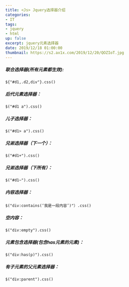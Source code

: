 ```yaml
---
title: <Js> Jquery选择器介绍
categories:
- IT
tags: 
- jquery
- html
up: false
excerpt: jquery元素选择器
date: 2019/12/18 01:00:00
thumbnail: https://s2.ax1x.com/2019/12/20/QOZIoT.jpg
---
```


##### 联合选择器(所有元素都生效):
    ${"#d1,.d2,div"}.css()

##### 后代元素选择器：
    $("#d1 a").css()

##### 儿子选择器：
    $("#d1> a").css()

##### 兄弟选择器（下一个）：
    $("#d1+").css()

##### 兄弟选择器（下所有）：
    $("#d1~").css()

##### 内容选择器：
    $("div:contains(‘我是一段内容’)"）.css()

##### 空内容：
    $("div:empty").css()

##### 元素包含选择器(包含has元素的元素)：
    $("div:has(p)").css() 

##### 有子元素的父元素选择器：
    $("div:parent").css()